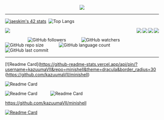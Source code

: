 <p align="center">
 <img src="https://readme-typing-svg.herokuapp.com?size=30&width=650&lines=Hello+I'm+Francois...;+I+am+a+student+at+school+42+Paris...;Nice+to+meet+you+!">
</p>

-----------


[![jaeskim's 42 stats](https://badge42.herokuapp.com/api/stats/frfrance)](https://github.com/JaeSeoKim/badge42)&ensp;![Top Langs](https://github-readme-stats.vercel.app/api/top-langs/?username=kazuumaVII&layout=compact&langs_count=8&count-private=true&hide=javascript,html,CSS,scss,php,twig,&theme=material-palenight&hide_border=true)

<a>
  <img align="right" src="https://img.shields.io/badge/c-%2300599C.svg?style=for-the-badge&logo=c&logoColor=white" />
 <img align="right" src="https://img.shields.io/badge/c++-%2300599C.svg?style=for-the-badge&logo=c%2B%2B&logoColor=white" />
 <img align="right" src="https://img.shields.io/badge/html5-%23E34F26.svg?style=for-the-badge&logo=html5&logoColor=white" />
 <img align="right" src="https://img.shields.io/badge/css3-%231572B6.svg?style=for-the-badge&logo=css3&logoColor=white" />
</a>  

![](https://estruyf-github.azurewebsites.net/api/VisitorHit?user=frfrance&repo=github-visitors-badge&countColorcountColor&countColor=%237B1E7A)

&emsp;&emsp;&emsp;&emsp;&emsp; ![GitHub followers](https://img.shields.io/github/followers/kazuumaVII?style=social) &emsp;&emsp;&emsp;
![GitHub watchers](https://img.shields.io/github/watchers/kazuumaVII/kazuumaVII?style=social) &emsp;&emsp;&emsp;
![GitHub repo size](https://img.shields.io/github/repo-size/kazuumaVII/kazuumaVII?style=plastic) &emsp;&emsp;&emsp;
![GitHub language count](https://img.shields.io/github/languages/count/kazuumaVII/kazuumaVII?style=plastic) &emsp;&emsp;&emsp;
![GitHub last commit](https://img.shields.io/github/last-commit/kazuumaVII/kazuumaVII?color=red&style=plastic)

-----------

[![Readme Card](https://github-readme-stats.vercel.app/api/pin/?username=kazuumaVII&repo=minishell&theme=dracula&border_radius=30 (https://github.com/kazuumaVII/minishell)


![Readme Card](https://github-readme-stats.vercel.app/api/pin/?username=kazuumaVII&repo=cub_3d&theme=dracula&border_radius=30)

![Readme Card](https://github-readme-stats.vercel.app/api/pin/?username=kazuumaVII&repo=ft_printf&theme=dracula&border_radius=30)&emsp;&emsp; &ensp; 
![Readme Card](https://github-readme-stats.vercel.app/api/pin/?username=kazuumaVII&repo=ft_service&theme=dracula&border_radius=30)

https://github.com/kazuumaVII/minishell

[![Readme Card](https://github-readme-stats.vercel.app/api/pin/?username=anuraghazra&repo=github-readme-stats)](https://github.com/anuraghazra/github-readme-stats)


